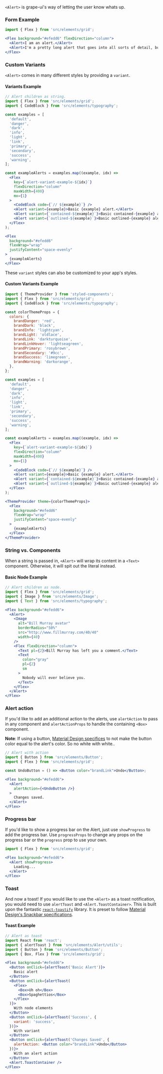 `<Alert>` is grape-ui's way of letting the user know whats up.

### Form Example

```jsx in Markdown
import { Flex } from 'src/elements/grid';

<Flex background="#efedd6" flexDirection="column">
  <Alert>I am an alert.</Alert>
  <Alert>I'm a pretty long alert that goes into all sorts of detail, but am smart enough to know I have a max width and wrap appropriately within my container.</Alert>
</Flex>
```

### Custom Variants

`<Alert>` comes in many different styles by providing a `variant`.

#### Variants Example

```jsx in Markdown
// Alert children as string.
import { Flex } from 'src/elements/grid';
import { CodeBlock } from 'src/elements/typography';

const examples = [
  'default',
  'danger',
  'dark',
  'info',
  'light',
  'link',
  'primary',
  'secondary',
  'success',
  'warning',
];

const exampleAlerts = examples.map((example, idx) =>
  <Flex
    key={`alert-variant-example-${idx}`}
    flexDirection="column"
    maxWidth={400}
    mx={1}
  >
    <CodeBlock code={`// ${example}`} />
    <Alert variant={example}>Basic {example} alert.</Alert>
    <Alert variant={`contained-${example}`}>Basic contained-{example} alert.</Alert>
    <Alert variant={`outlined-${example}`}>Basic outlined-{example} alert.</Alert>
  </Flex>
);

<Flex
  background="#efedd6"
  flexWrap="wrap"
  justifyContent="space-evenly"
>
  {exampleAlerts}
</Flex>
```

These `variant` styles can also be customized to your app's styles.

#### Custom Variants Example

```jsx in Markdown
import { ThemeProvider } from 'styled-components';
import { Flex } from 'src/elements/grid';
import { CodeBlock } from 'src/elements/typography';

const colorThemeProps = {
  colors: {
    brandDanger: 'red',
    brandDark: 'black',
    brandInfo: 'lightcyan',
    brandLight: 'oldlace',
    brandLink: 'darkturquoise',
    brandLinkHover: 'lightseagreen',
    brandPrimary: 'rosybrown',
    brandSecondary: '#9cc',
    brandSuccess: 'limegreen',
    brandWarning: 'darkorange',
  },
};

const examples = [
  'default',
  'danger',
  'dark',
  'info',
  'light',
  'link',
  'primary',
  'secondary',
  'success',
  'warning',
];

const exampleAlerts = examples.map((example, idx) =>
  <Flex
    key={`alert-variant-example-${idx}`}
    flexDirection="column"
    maxWidth={400}
    mx={1}
  >
    <CodeBlock code={`// ${example}`} />
    <Alert variant={example}>Basic {example} alert.</Alert>
    <Alert variant={`contained-${example}`}>Basic contained-{example} alert.</Alert>
    <Alert variant={`outlined-${example}`}>Basic outlined-{example} alert.</Alert>
  </Flex>
);

<ThemeProvider theme={colorThemeProps}>
  <Flex
    background="#efedd6"
    flexWrap="wrap"
    justifyContent="space-evenly"
  >
    {exampleAlerts}
  </Flex>
</ThemeProvider>
```

### String vs. Components

When a string is passed in, `<Alert>` will wrap its content in a `<Text>` component.  Otherwise, it will spit out the literal instead.

#### Basic Node Example

```jsx in Markdown
// Alert children as node.
import { Flex } from 'src/elements/grid';
import { Image } from 'src/elements/Image';
import { Text } from 'src/elements/typography';

<Flex background="#efedd6">
  <Alert>
    <Image
      alt="Bill Murray avatar"
      borderRadius="50%"
      src="http://www.fillmurray.com/40/40"
      width={40}
    />
    <Flex flexDirection="column">
      <Text pl={2}>Bill Murray has left you a comment.</Text>
      <Text
        color="gray"
        pl={2}
        sm
      >
        Nobody will ever believe you.
      </Text>
    </Flex>
  </Alert>
</Flex>
```

### Alert action

If you'd like to add an additional action to the alerts, use `alertAction` to pass in any component and `alertActionProps` to handle the containing `<Box>` component.

**Note**: If using a button, [Material Design specifices](https://material.io/components/snackbars#anatomy) to not make the button color equal to the alert's color.  So no white with white..

```jsx in Markdown
// Alert with action
import { Button } from 'src/elements/Button';
import { Flex } from 'src/elements/grid';

const UndoButton = () => <Button color="brandLink">Undo</Button>;

<Flex background="#efedd6">
  <Alert
    alertAction={<UndoButton />}
  >
    Changes saved.
  </Alert>
</Flex>
```

### Progress bar

If you'd like to show a progress bar on the Alert, just use `showProgress` to add the progress bar. Use `progressProps` to change any props on the progress bar or the `progress` prop to use your own.

```jsx in Markdown
import { Flex } from 'src/elements/grid';

<Flex background="#efedd6">
  <Alert showProgress>
    Loading...
  </Alert>
</Flex>
```

### Toast

And now a toast! If you would like to use the `<Alert>` as a toast notification, you would need to use `alertToast` and `<Alert.ToastContainer>`.  This is built upon the fantastic [`react-toastify`](https://github.com/fkhadra/react-toastify) library.  It is preset to follow [Material Design's Snackbar specifications](https://material.io/components/snackbars).

#### Toast Example

```jsx in Markdown
// Alert as toast
import React from 'react';
import { alertToast } from 'src/elements/Alert/utils';
import { Button } from 'src/elements/Button';
import { Box, Flex } from 'src/elements/grid';

<Flex background="#efedd6">
  <Button onClick={alertToast('Basic Alert')}>
    Basic alert
  </Button>
  <Button onClick={alertToast(
    <Flex>
      <Box>Uh oh</Box>
      <Box>Spaghettios</Box>
    </Flex>
  )}>
    With node elements
  </Button>
  <Button onClick={alertToast('Success', {
    variant: 'success',
  })}>
    With variant
  </Button>
  <Button onClick={alertToast('Changes Saved', {
    alertAction: <Button color="brandLink">Undo</Button>
  })}>
    With an alert action
  </Button>
  <Alert.ToastContainer />
</Flex>
```
